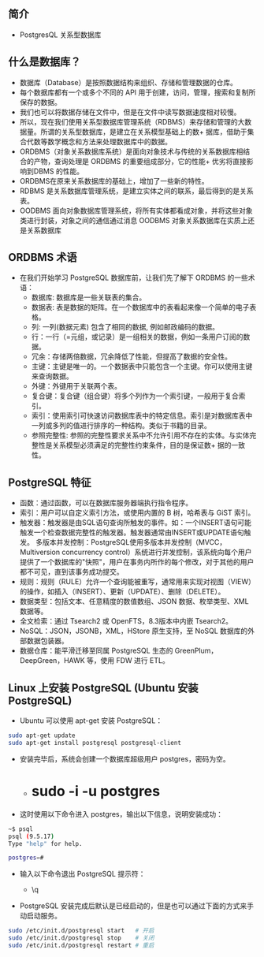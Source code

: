 ## 简介

+ PostgresQL 关系型数据库

## 什么是数据库？

+ 数据库（Database）是按照数据结构来组织、存储和管理数据的仓库。
+ 每个数据库都有一个或多个不同的 API 用于创建，访问，管理，搜索和复制所保存的数据。
+ 我们也可以将数据存储在文件中，但是在文件中读写数据速度相对较慢。
+ 所以，现在我们使用关系型数据库管理系统（RDBMS）来存储和管理的大数据量。所谓的关系型数据库，是建立在关系模型基础上的数+ 据库，借助于集合代数等数学概念和方法来处理数据库中的数据。
+ ORDBMS（对象关系数据库系统）是面向对象技术与传统的关系数据库相结合的产物，查询处理是 ORDBMS 的重要组成部分，它的性能+ 优劣将直接影响到DBMS 的性能。
+ ORDBMS在原来关系数据库的基础上，增加了一些新的特性。
+ RDBMS 是关系数据库管理系统，是建立实体之间的联系，最后得到的是关系表。
+ OODBMS 面向对象数据库管理系统，将所有实体都看成对象，并将这些对象类进行封装，对象之间的通信通过消息 OODBMS 对象关系数据库在实质上还是关系数据库

## ORDBMS 术语

+ 在我们开始学习 PostgreSQL 数据库前，让我们先了解下 ORDBMS 的一些术语：
  + 数据库: 数据库是一些关联表的集合。
  + 数据表: 表是数据的矩阵。在一个数据库中的表看起来像一个简单的电子表格。
  + 列: 一列(数据元素) 包含了相同的数据, 例如邮政编码的数据。
  + 行：一行（=元组，或记录）是一组相关的数据，例如一条用户订阅的数据。
  + 冗余：存储两倍数据，冗余降低了性能，但提高了数据的安全性。
  + 主键：主键是唯一的。一个数据表中只能包含一个主键。你可以使用主键来查询数据。
  + 外键：外键用于关联两个表。
  + 复合键：复合键（组合键）将多个列作为一个索引键，一般用于复合索引。
  + 索引：使用索引可快速访问数据库表中的特定信息。索引是对数据库表中一列或多列的值进行排序的一种结构。类似于书籍的目录。
  + 参照完整性: 参照的完整性要求关系中不允许引用不存在的实体。与实体完整性是关系模型必须满足的完整性约束条件，目的是保证数+ 据的一致性。

## PostgreSQL 特征

+ 函数：通过函数，可以在数据库服务器端执行指令程序。
+ 索引：用户可以自定义索引方法，或使用内置的 B 树，哈希表与 GiST 索引。
+ 触发器：触发器是由SQL语句查询所触发的事件。如：一个INSERT语句可能触发一个检查数据完整性的触发器。触发器通常由INSERT或UPDATE语句触发。 多版本并发控制：PostgreSQL使用多版本并发控制（MVCC，Multiversion concurrency control）系统进行并发控制，该系统向每个用户提供了一个数据库的"快照"，用户在事务内所作的每个修改，对于其他的用户都不可见，直到该事务成功提交。
+ 规则：规则（RULE）允许一个查询能被重写，通常用来实现对视图（VIEW）的操作，如插入（INSERT）、更新（UPDATE）、删除（DELETE）。
+ 数据类型：包括文本、任意精度的数值数组、JSON 数据、枚举类型、XML 数据等。
+ 全文检索：通过 Tsearch2 或 OpenFTS，8.3版本中内嵌 Tsearch2。
+ NoSQL：JSON，JSONB，XML，HStore 原生支持，至 NoSQL 数据库的外部数据包装器。
+ 数据仓库：能平滑迁移至同属 PostgreSQL 生态的 GreenPlum，DeepGreen，HAWK 等，使用 FDW 进行 ETL。

## Linux 上安装 PostgreSQL (Ubuntu 安装 PostgreSQL)

+ Ubuntu 可以使用 apt-get 安装 PostgreSQL：
```bash
sudo apt-get update
sudo apt-get install postgresql postgresql-client
```

+ 安装完毕后，系统会创建一个数据库超级用户 postgres，密码为空。
  + #  sudo -i -u postgres

+ 这时使用以下命令进入 postgres，输出以下信息，说明安装成功：
```bash
~$ psql
psql (9.5.17)
Type "help" for help.

postgres=# 
```
+ 输入以下命令退出 PostgreSQL 提示符：
  + \q

+ PostgreSQL 安装完成后默认是已经启动的，但是也可以通过下面的方式来手动启动服务。
```bash
sudo /etc/init.d/postgresql start   # 开启
sudo /etc/init.d/postgresql stop    # 关闭
sudo /etc/init.d/postgresql restart # 重启
```